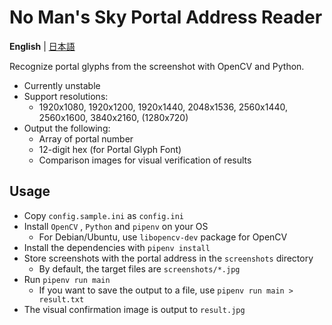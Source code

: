 # No Man's Sky Portal Address Reader

**English** | [日本語](README.ja.md)

Recognize portal glyphs from the screenshot with OpenCV and Python.

- Currently unstable
- Support resolutions:
    - 1920x1080, 1920x1200, 1920x1440, 2048x1536, 2560x1440, 2560x1600, 3840x2160, (1280x720)
- Output the following:
    - Array of portal number
    - 12-digit hex (for Portal Glyph Font)
    - Comparison images for visual verification of results

## Usage

- Copy `config.sample.ini` as `config.ini`
- Install `OpenCV` , `Python` and `pipenv` on your OS
    - For Debian/Ubuntu, use `libopencv-dev` package for OpenCV
- Install the dependencies with `pipenv install`
- Store screenshots with the portal address in the `screenshots` directory
    - By default, the target files are `screenshots/*.jpg`
- Run `pipenv run main`
    - If you want to save the output to a file, use `pipenv run main > result.txt`
- The visual confirmation image is output to `result.jpg`
